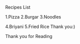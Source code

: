 Recipes List

1.Pizza
2.Burgar
3.Noodles

4.Briyani
5.Fried Rice
Thank you:)

Thank you for Reading
